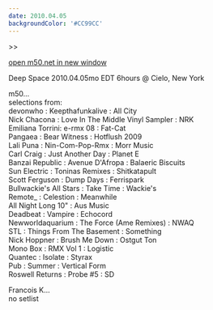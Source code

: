 ```yaml
---
date: 2010.04.05
backgroundColor: '#CC99CC'
---
```


\>>

[open m50.net in new window  
](http://m50.net/)  

Deep Space 2010.04.05mo EDT 6hours @ Cielo, New York  


m50...  
selections from:  
devonwho : Keepthafunkalive : All City  
Nick Chacona : Love In The Middle Vinyl Sampler : NRK  
Emiliana Torrini: e-rmx 08 : Fat-Cat  
Pangaea : Bear Witness : Hotflush 2009  
Lali Puna : Nin-Com-Pop-Rmx : Morr Music  
Carl Craig : Just Another Day : Planet E  
Banzai Republic : Avenue D'Afropa : Balaeric Biscuits  
Sun Electric : Toninas Remixes : Shitkatapult  
Scott Ferguson : Dump Days : Ferrispark  
Bullwackie's All Stars : Take Time : Wackie's  
Remote\_ : Celestion : Meanwhile  
All Night Long 10" : Aus Music  
Deadbeat : Vampire : Echocord  
Newworldaquarium : The Force (Ame Remixes) : NWAQ  
STL : Things From The Basement : Something  
Nick Hoppner : Brush Me Down : Ostgut Ton  
Mono Box : RMX Vol 1 : Logistic  
Quantec : Isolate : Styrax  
Pub : Summer : Vertical Form  
Roswell Returns : Probe #5 : SD  

Francois K...  
no setlist